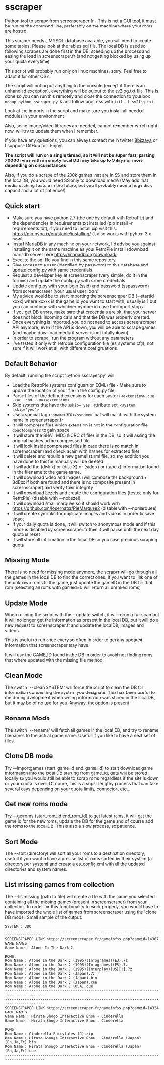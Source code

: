 # sscraper

Python tool to scrape from screenscraper.fr - This is not a GUI tool, it must be run on the command line, preferably on the machine where your roms are hosted.

This scraper needs a MYSQL database available, you will need to create some tables. Please look at the tables.sql file.
The local DB is used so following scrapes are done first in the DB, speeding up the process and easing the load in screenscraper.fr (and not getting blocked by using up your quota everytime)

This script will probably run only on linux machines, sorry. Feel free to adapt it for other OS's.

The script will not ouput anything to the console (except if there is an unhandled exception), everything will be output to the sv2log.txt file. This is done so you can run this remotely and close the connection to your box `nohup python sscraper.py &` and follow progress with `tail -f sv2log.txt`

Look at the imports in the script and make sure you install all needed modules in your environment

Also, some image/video libraries are needed, cannot remember which right now, will try to update them when I remember.

If you have any questions, you can always contact me in twitter:[8bitzaya](https://twitter.com/8bitzaya) or I suppose GitHub too. Enjoy!

**The script will run on a single thread, so it will not be super fast, parsing 70000 roms with an empty local DB may take up to 3 days or more depending on circumstances**

Also, if you do a scrape of the 200k games that are in SS and store them in the localDB, you would need SS only to download media (May add that media caching feature in the future, but you'll probably need a huge disk capacit and a lot of patience!)

## Quick start

- Make sure you have python 2.7 (the one by default with RetroPie) and the dependencies in requirements.txt installed (pip install -r requirements.txt), if you need to install pip visit this: https://pip.pypa.io/en/stable/installing/ (it also works with pyhton 3.x now!)
- Install MariaDB in any machine on your network, I'd advise you against installing it on the same machine as your RetroPie install (download mariadb server here https://mariadb.org/download/)
- Execute the sql file you find in this same repository
- Give access to a user (identified by password) to this database and update config.py with same credentials
- Request a developer key at screenscraper (very simple, do it in the forums) and update the config.py with same credentials
- Update config.py with your login (ssid) and password (sspassword) from screenscraper (your usual user login)
- My advice would be to start importing the screenscraper DB (--startid xxxx) where xxxxx is the game id you want to start with, usually is 1 but you can continue with whichver nymber in case the import stops
- If you get DB errors, make sure that credentials are ok, that your server does not block incoming calls and that the DB was properly created.
- Once everything is imported, you do not need to access screenscraper API anymore, even if the API is down, you will be able to scrape games (and maybe download media if server is not totally down)
- In order to scrape , run the program without any parameters
- I've tested it only with retropie configuration file (es_systems.cfg), not sure if it will work at all with different configruations.

## Default Behavior

By default, running the script 'python sscraper.py' will:

- Load the RetroPie systems configuartion (XML) file - Make sure to update the location of your file in the config.py file.
- Parse files of the defined extensions for each system `<extension>.cue .CUE .chd .CHD</extension>`
- Skip systems that have the `sskip='yes'` attribute set: `<system sskip='yes'>`
- Use a special tag `<ssname>3DO</ssname>` that will match with the system name in screenscraper.fr
- It will compress files which extension is not in the configuration file `donotcompress` to gain space
- It will store the SHA1, MD5 & CRC of files in the DB, so it will assing the original hashes to the compressed file
- It will look inside compressed files in case there is no match in screenscraper (and check again with hashes for extracted file)
- It will delete and rebuild a new gamelist.xml file, so any addition you have done to this fie manually will be deleted.
- It will add the (disk x) or (disc X) or (side x) or (tape x) information found in the filename to the game name.
- It will download video and images (will compose the background + 3dBox if both are found and there is no composite present in screenscraper) and verify their integrity
- It will download bezels and create the configuration files (tested only for RetroPie) (disable with --nobezel)
- It will download small marquee so it should work with https://github.com/losernator/PieMarquee2 (disable with --nomarquee)
- It will create symlinks for duplicate images and videos in order to save space
- If your daily quota is done, it will switch to anonymous mode and if this mode is disabled by screenscraper.fr then it will pause until the next day quota is reset
- It will store all information in the local DB so you save precious scraping quota

## Missing Mode

There is no need for missing mode anymore, the scraper will go through all the games in the local DB to find the correct ones. If you want to link one of the unknown roms to the game, just update the gameID in the DB for that rom (selecting all roms with gameid=0 will return all unlinked roms)

## Update Mode

When running the script with the --update switch, it will rerun a full scan but it will no longer get the information as present in the local DB, but it will do a new request to screenscraper.fr and update the localDB, images and videos.

This is useful to run once every so often in order to get any updated information that screenscraper may have.

It will use the GAME_ID found in the DB in order to avoid not finding roms that where updated with the missing file method.

## Clean Mode

The switch '--clean SYSTEM' will force the script to clean the DB for information concenring the system you designate. This has been useful to me during dvelopment when wrong information was stored in the localDB, but it may be of no use for you. Anyway, the option is present

## Rename Mode

The switch '--rename' will fetch all games in the local DB, and try to rename filenames to the actual game name. Usefull if you like to have a neat set of files.

## Clone DB mode

Try --importgames (start_game_id end_game_id) to start download game information into the local DB starting from game_id, data will be stored locally so you would still be able to scrap roms regardless if the site is down or your quota is over. Of coure, this is a super lengthy process that can take several days depending on your quota limits, connecion, etc...

## Get new roms mode

Try --getroms (start_rom_id end_rom_id) to get latest roms, it will get the game id for the new roms, update the DB for the game and of course add the roms to the local DB. Thisis also a slow process, so patience.

## Sort Mode

The --sort (directory) will sort all your roms to a destination directory, usefull if you want o have a precise list of roms sorted by their system (a directory per system) and create a es_config.xml with all the updated directories and system names.

## List missing games from collection

The --listmissing (path to file) will create a file with the name you selected containing all the missing games (present in screenscraper) from your collection. In order for this functionality to work properly, you would have to have imported the whole list of games from screenscraper using the 'clone DB mode'. Small sample of the output:
```
SYSTEM : 3DO
----------------------------------------------------------------------------------------
SCREENSCRAPER LINK https://screenscraper.fr/gameinfos.php?gameid=14307
GAME NAMES:
Game Name : Alone In The Dark 2

ROMS:
Rom Name : Alone in the Dark 2 (1995)(Infogrames)(EU).7z
Rom Name : Alone in the Dark 2 (1995)(Infogrames)(FR).7z
Rom Name : Alone in the Dark 2 (1995)(Interplay)(US)[!].7z
Rom Name : Alone in the Dark 2 (Japan).7z
Rom Name : Alone in the Dark 2 (Japan).bin
Rom Name : Alone in the Dark 2 (Japan).cue
Rom Name : Alone in the Dark 2 (USA).cue
----------------------------------------------------------------------------------------
----------------------------------------------------------------------------------------
SCREENSCRAPER LINK https://screenscraper.fr/gameinfos.php?gameid=14324
GAME NAMES:
Game Name : Hirata Shogo Interactive Ehon - Cinderella
Game Name : Hirata Shogo Interactive Ehon : Cinderella

ROMS:
Rom Name : Cinderella Fairytales (J).zip
Rom Name : Hirata Shougo Interactive Ehon - Cinderella (Japan) (En,Ja,Fr).bin
Rom Name : Hirata Shougo Interactive Ehon - Cinderella (Japan) (En,Ja,Fr).cue
----------------------------------------------------------------------------------------
```
